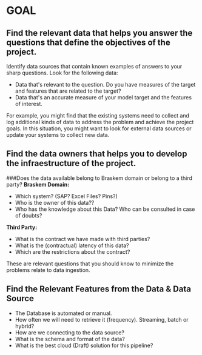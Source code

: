 # GOAL

## Find the relevant data that helps you answer the questions that define the objectives of the project.

Identify data sources that contain known examples of answers to your sharp questions. Look for the following data:

- Data that's relevant to the question. Do you have measures of the target and features that are related to the target?
- Data that's an accurate measure of your model target and the features of interest.

For example, you might find that the existing systems need to collect and log additional kinds of data to address the problem and achieve the project goals. In this situation, you might want to look for external data sources or update your systems to collect new data.

## Find the data owners that helps you to develop the infraestructure of the project.
###Does the data available belong to Braskem domain or belong to a third party?
**Braskem Domain:**
- Which system? (SAP? Excel Files? Pins?)
- Who is the owner of this data??
- Who has the knowledge about this Data? Who can be consulted in case of doubts?

**Third Party:**
- What is the contract we have made with third parties?
- What is the (contractual) latency of this data?
- Which are the restrictions about the contract?

These are relevant questions that you should know to minimize the problems relate to data ingestion.

## Find the Relevant Features from the Data & Data Source
- The Database is automated or manual.
- How often we will need to retrieve it (frequency). Streaming, batch or hybrid?
- How are we connecting to the data source?
- What is the schema and format of the data?
- What is the best cloud (Draft) solution for this pipeline?





